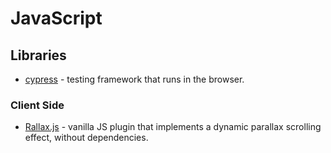 # JavaScript

## Libraries

*   [cypress][1] - testing framework that runs in the browser.

### Client Side

*   [Rallax.js][2] - vanilla JS plugin that implements a dynamic parallax scrolling effect, without dependencies.

[1]: https://www.cypress.io/

[2]: https://chriscavs.github.io/rallax-demo/

